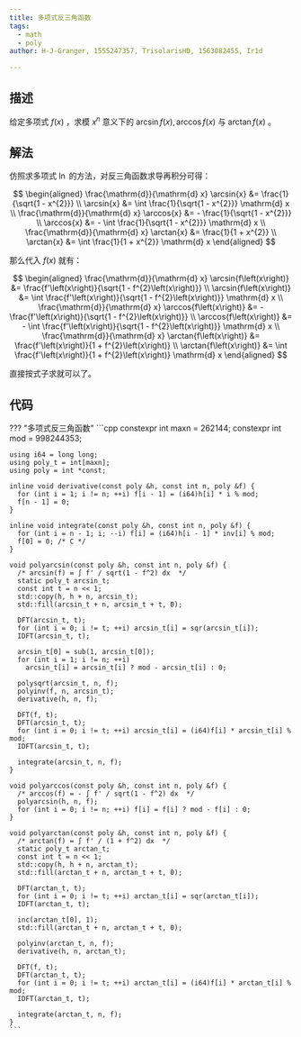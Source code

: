 ```yaml
---
title: 多项式反三角函数
tags:
  - math
  - poly
author: H-J-Granger, 1555247357, TrisolarisHD, 1563082455, Ir1d

---
```


## 描述

给定多项式 $f\left(x\right)$ ，求模 $x^{n}$ 意义下的 $\arcsin{f\left(x\right)}, \arccos{f\left(x\right)}$ 与 $\arctan{f\left(x\right)}$ 。

## 解法

仿照求多项式 $\ln$ 的方法，对反三角函数求导再积分可得：

$$
\begin{aligned}
	\frac{\mathrm{d}}{\mathrm{d} x} \arcsin{x} &= \frac{1}{\sqrt{1 - x^{2}}} \\
	\arcsin{x} &= \int \frac{1}{\sqrt{1 - x^{2}}} \mathrm{d} x \\
	\frac{\mathrm{d}}{\mathrm{d} x} \arccos{x} &= - \frac{1}{\sqrt{1 - x^{2}}} \\
	\arccos{x} &= - \int \frac{1}{\sqrt{1 - x^{2}}} \mathrm{d} x \\
	\frac{\mathrm{d}}{\mathrm{d} x} \arctan{x} &= \frac{1}{1 + x^{2}} \\
	\arctan{x} &= \int \frac{1}{1 + x^{2}} \mathrm{d} x
\end{aligned}
$$

那么代入 $f\left(x\right)$ 就有：

$$
\begin{aligned}
	\frac{\mathrm{d}}{\mathrm{d} x} \arcsin{f\left(x\right)} &= \frac{f'\left(x\right)}{\sqrt{1 - f^{2}\left(x\right)}} \\
	\arcsin{f\left(x\right)} &= \int \frac{f'\left(x\right)}{\sqrt{1 - f^{2}\left(x\right)}} \mathrm{d} x \\
	\frac{\mathrm{d}}{\mathrm{d} x} \arccos{f\left(x\right)} &= - \frac{f'\left(x\right)}{\sqrt{1 - f^{2}\left(x\right)}} \\
	\arccos{f\left(x\right)} &= - \int \frac{f'\left(x\right)}{\sqrt{1 - f^{2}\left(x\right)}} \mathrm{d} x \\
	\frac{\mathrm{d}}{\mathrm{d} x} \arctan{f\left(x\right)} &= \frac{f'\left(x\right)}{1 + f^{2}\left(x\right)} \\
	\arctan{f\left(x\right)} &= \int \frac{f'\left(x\right)}{1 + f^{2}\left(x\right)} \mathrm{d} x
\end{aligned}
$$

直接按式子求就可以了。

## 代码

??? "多项式反三角函数"
    ```cpp
    constexpr int maxn = 262144;
    constexpr int mod = 998244353;
    
    using i64 = long long;
    using poly_t = int[maxn];
    using poly = int *const;
    
    inline void derivative(const poly &h, const int n, poly &f) {
      for (int i = 1; i != n; ++i) f[i - 1] = (i64)h[i] * i % mod;
      f[n - 1] = 0;
    }
    
    inline void integrate(const poly &h, const int n, poly &f) {
      for (int i = n - 1; i; --i) f[i] = (i64)h[i - 1] * inv[i] % mod;
      f[0] = 0; /* C */
    }
    
    void polyarcsin(const poly &h, const int n, poly &f) {
      /* arcsin(f) = ∫ f' / sqrt(1 - f^2) dx  */
      static poly_t arcsin_t;
      const int t = n << 1;
      std::copy(h, h + n, arcsin_t);
      std::fill(arcsin_t + n, arcsin_t + t, 0);
    
      DFT(arcsin_t, t);
      for (int i = 0; i != t; ++i) arcsin_t[i] = sqr(arcsin_t[i]);
      IDFT(arcsin_t, t);
    
      arcsin_t[0] = sub(1, arcsin_t[0]);
      for (int i = 1; i != n; ++i)
        arcsin_t[i] = arcsin_t[i] ? mod - arcsin_t[i] : 0;
    
      polysqrt(arcsin_t, n, f);
      polyinv(f, n, arcsin_t);
      derivative(h, n, f);
    
      DFT(f, t);
      DFT(arcsin_t, t);
      for (int i = 0; i != t; ++i) arcsin_t[i] = (i64)f[i] * arcsin_t[i] % mod;
      IDFT(arcsin_t, t);
    
      integrate(arcsin_t, n, f);
    }
    
    void polyarccos(const poly &h, const int n, poly &f) {
      /* arccos(f) = - ∫ f' / sqrt(1 - f^2) dx  */
      polyarcsin(h, n, f);
      for (int i = 0; i != n; ++i) f[i] = f[i] ? mod - f[i] : 0;
    }
    
    void polyarctan(const poly &h, const int n, poly &f) {
      /* arctan(f) = ∫ f' / (1 + f^2) dx  */
      static poly_t arctan_t;
      const int t = n << 1;
      std::copy(h, h + n, arctan_t);
      std::fill(arctan_t + n, arctan_t + t, 0);
    
      DFT(arctan_t, t);
      for (int i = 0; i != t; ++i) arctan_t[i] = sqr(arctan_t[i]);
      IDFT(arctan_t, t);
    
      inc(arctan_t[0], 1);
      std::fill(arctan_t + n, arctan_t + t, 0);
    
      polyinv(arctan_t, n, f);
      derivative(h, n, arctan_t);
    
      DFT(f, t);
      DFT(arctan_t, t);
      for (int i = 0; i != t; ++i) arctan_t[i] = (i64)f[i] * arctan_t[i] % mod;
      IDFT(arctan_t, t);
    
      integrate(arctan_t, n, f);
    }
    ```
